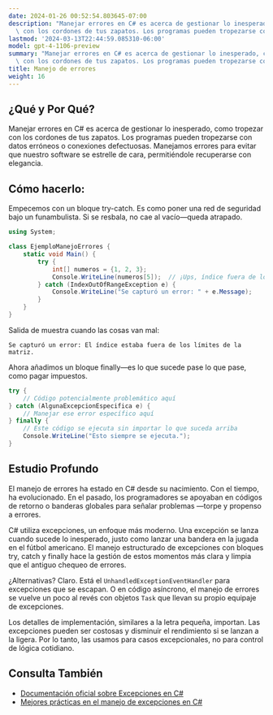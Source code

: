 ```yaml
---
date: 2024-01-26 00:52:54.803645-07:00
description: "Manejar errores en C# es acerca de gestionar lo inesperado, como tropezar\
  \ con los cordones de tus zapatos. Los programas pueden tropezarse con datos\u2026"
lastmod: '2024-03-13T22:44:59.085310-06:00'
model: gpt-4-1106-preview
summary: "Manejar errores en C# es acerca de gestionar lo inesperado, como tropezar\
  \ con los cordones de tus zapatos. Los programas pueden tropezarse con datos\u2026"
title: Manejo de errores
weight: 16
---
```


## ¿Qué y Por Qué?

Manejar errores en C# es acerca de gestionar lo inesperado, como tropezar con los cordones de tus zapatos. Los programas pueden tropezarse con datos erróneos o conexiones defectuosas. Manejamos errores para evitar que nuestro software se estrelle de cara, permitiéndole recuperarse con elegancia.

## Cómo hacerlo:

Empecemos con un bloque try-catch. Es como poner una red de seguridad bajo un funambulista. Si se resbala, no cae al vacío—queda atrapado.

```C#
using System;

class EjemploManejoErrores {
    static void Main() {
        try {
            int[] numeros = {1, 2, 3};
            Console.WriteLine(numeros[5]);  // ¡Ups, índice fuera de los límites!
        } catch (IndexOutOfRangeException e) {
            Console.WriteLine("Se capturó un error: " + e.Message);
        }
    }
}
```

Salida de muestra cuando las cosas van mal:
```
Se capturó un error: El índice estaba fuera de los límites de la matriz.
```

Ahora añadimos un bloque finally—es lo que sucede pase lo que pase, como pagar impuestos.

```C#
try {
    // Código potencialmente problemático aquí
} catch (AlgunaExcepcionEspecifica e) {
    // Manejar ese error específico aquí
} finally {
    // Este código se ejecuta sin importar lo que suceda arriba
    Console.WriteLine("Esto siempre se ejecuta.");
}
```

## Estudio Profundo

El manejo de errores ha estado en C# desde su nacimiento. Con el tiempo, ha evolucionado. En el pasado, los programadores se apoyaban en códigos de retorno o banderas globales para señalar problemas —torpe y propenso a errores.

C# utiliza excepciones, un enfoque más moderno. Una excepción se lanza cuando sucede lo inesperado, justo como lanzar una bandera en la jugada en el fútbol americano. El manejo estructurado de excepciones con bloques try, catch y finally hace la gestión de estos momentos más clara y limpia que el antiguo chequeo de errores.

¿Alternativas? Claro. Está el `UnhandledExceptionEventHandler` para excepciones que se escapan. O en código asíncrono, el manejo de errores se vuelve un poco al revés con objetos `Task` que llevan su propio equipaje de excepciones.

Los detalles de implementación, similares a la letra pequeña, importan. Las excepciones pueden ser costosas y disminuir el rendimiento si se lanzan a la ligera. Por lo tanto, las usamos para casos excepcionales, no para control de lógica cotidiano.

## Consulta También

- [Documentación oficial sobre Excepciones en C#](https://docs.microsoft.com/en-us/dotnet/csharp/fundamentals/exceptions/exception-handling)
- [Mejores prácticas en el manejo de excepciones en C#](https://docs.microsoft.com/en-us/dotnet/standard/exceptions/best-practices-for-exceptions)
